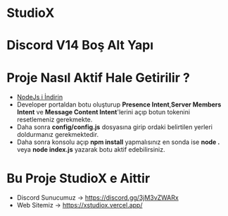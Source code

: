 # **StudioX**  

# Discord V14 Boş Alt Yapı

# Proje Nasıl Aktif Hale Getirilir ?
- [NodeJs i İndirin](https://nodejs.org/en/download)
- Developer portaldan botu oluşturup **Presence Intent**,**Server Members Intent** ve **Message Content Intent**'lerini açıp botun tokenini resetlemeniz gerekmekte.
- Daha sonra **config/config.js** dosyasına girip ordaki belirtilen yerleri doldurmanız gerekmektedir.
- Daha sonra konsolu açıp **npm install** yapmalısınız en sonda ise **node .** veya **node index.js** yazarak botu aktif edebilirsiniz.

# Bu Proje **StudioX** e Aittir
- Discord Sunucumuz → https://discord.gg/3jM3vZWARx
- Web Sitemiz → https://xstudiox.vercel.app/

